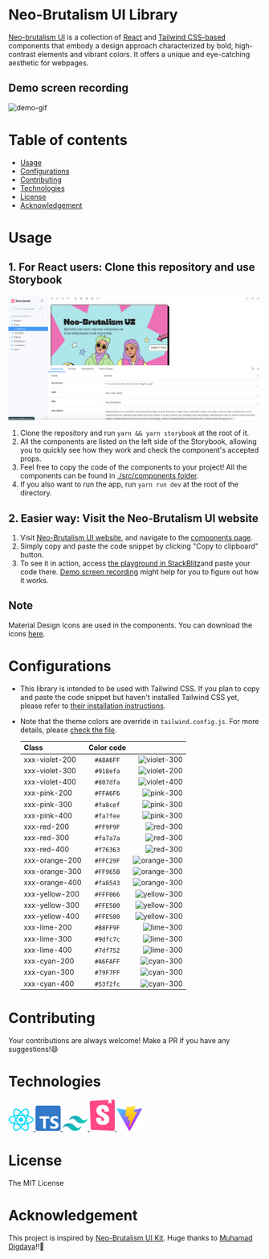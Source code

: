 # Neo-Brutalism UI Library

[Neo-brutalism UI](https://neo-brutalism-ui-library.vercel.app/) is a collection of [React](https://react.dev/) and [Tailwind CSS-based](https://tailwindcss.com/) components that embody a design approach characterized by bold, high-contrast elements and vibrant colors. It offers a unique and eye-catching aesthetic for webpages.

## Demo screen recording

![demo-gif](./public/neo-brutalism-demo.gif)

# Table of contents

- [Usage](#usage)
- [Configurations](#configurations)
- [Contributing](#contributing)
- [Technologies](#technologies)
- [License](#license)
- [Acknowledgement](#acknowledgement)

# Usage

## 1. For React users: Clone this repository and use Storybook

![storybook-gif](./public/neo-brutalism-storybook-demo.png)

1. Clone the repository and run `yarn && yarn storybook` at the root of it.
2. All the components are listed on the left side of the Storybook, allowing you to quickly see how they work and check the component's accepted props.
3. Feel free to copy the code of the components to your project! All the components can be found in [./src/components folder](./src/components/).
4. If you also want to run the app, run `yarn run dev` at the root of the directory.

## 2. Easier way: Visit the Neo-Brutalism UI website

1. Visit [Neo-Brutalism UI website](https://neo-brutalism-ui-library.vercel.app/), and navigate to the [components page](https://neo-brutalism-ui-library.vercel.app/components/card).
2. Simply copy and paste the code snippet by clicking "Copy to clipboard" button.
3. To see it in action, access [the playground in StackBlitz](https://stackblitz.com/edit/tailwindcss-a14rd1?file=index.html)and paste your code there. [Demo screen recording](#demo-screen-recording) might help for you to figure out how it works.

## Note

Material Design Icons are used in the components. You can download the icons [here](https://www.figma.com/community/plugin/740272380439725040/Material-Design-Icons).

# Configurations

- This library is intended to be used with Tailwind CSS. If you plan to copy and paste the code snippet but haven't installed Tailwind CSS yet, please refer to [their installation instructions](https://tailwindcss.com/docs/installation).
- Note that the theme colors are override in `tailwind.config.js`. For more details, please [check the file](./tailwind.config.js).

  | Class          | Color code |                                                          |
  | -------------- | :--------: | -------------------------------------------------------: |
  | xxx-violet-200 | `#A8A6FF`  | ![violet-300](https://readme-swatches.vercel.app/A8A6FF) |
  | xxx-violet-300 | `#918efa`  | ![violet-200](https://readme-swatches.vercel.app/918efa) |
  | xxx-violet-400 | `#807dfa`  | ![violet-400](https://readme-swatches.vercel.app/807dfa) |
  | xxx-pink-200   | `#FFA6F6`  |   ![pink-300](https://readme-swatches.vercel.app/FFA6F6) |
  | xxx-pink-300   | `#fa8cef`  |   ![pink-300](https://readme-swatches.vercel.app/fa8cef) |
  | xxx-pink-400   | `#fa7fee`  |   ![pink-300](https://readme-swatches.vercel.app/fa7fee) |
  | xxx-red-200    | `#FF9F9F`  |    ![red-300](https://readme-swatches.vercel.app/FF9F9F) |
  | xxx-red-300    | `#fa7a7a`  |    ![red-300](https://readme-swatches.vercel.app/fa7a7a) |
  | xxx-red-400    | `#f76363`  |    ![red-300](https://readme-swatches.vercel.app/f76363) |
  | xxx-orange-200 | `#FFC29F`  | ![orange-300](https://readme-swatches.vercel.app/FFC29F) |
  | xxx-orange-300 | `#FF965B`  | ![orange-300](https://readme-swatches.vercel.app/FF965B) |
  | xxx-orange-400 | `#fa8543`  | ![orange-300](https://readme-swatches.vercel.app/fa8543) |
  | xxx-yellow-200 | `#FFF066`  | ![yellow-300](https://readme-swatches.vercel.app/FFF066) |
  | xxx-yellow-300 | `#FFE500`  | ![yellow-300](https://readme-swatches.vercel.app/FFE500) |
  | xxx-yellow-400 | `#FFE500`  | ![yellow-300](https://readme-swatches.vercel.app/FFE500) |
  | xxx-lime-200   | `#B8FF9F`  |   ![lime-300](https://readme-swatches.vercel.app/B8FF9F) |
  | xxx-lime-300   | `#9dfc7c`  |   ![lime-300](https://readme-swatches.vercel.app/9dfc7c) |
  | xxx-lime-400   | `#7df752`  |   ![lime-300](https://readme-swatches.vercel.app/7df752) |
  | xxx-cyan-200   | `#A6FAFF`  |   ![cyan-300](https://readme-swatches.vercel.app/A6FAFF) |
  | xxx-cyan-300   | `#79F7FF`  |   ![cyan-300](https://readme-swatches.vercel.app/79F7FF) |
  | xxx-cyan-400   | `#53f2fc`  |   ![cyan-300](https://readme-swatches.vercel.app/53f2fc) |

# Contributing

Your contributions are always welcome! Make a PR if you have any suggestions!:smile:

# Technologies

<div>
<a href="https://react.dev/" target="_blank">
  <img width="50" alt="react-logo" src="./public/react.svg" />
</a>
<a href="https://www.typescriptlang.org/" target="_blank">
  <img width="50" alt="typescript-logo" src="./public/typescript-icon.svg" />
</a>
<a href="https://tailwindcss.com/" target="_blank">
  <img width="50" alt="tailwind-css-logo" src="./public/tailwindcss-icon.svg" />
</a>
<a href="https://storybook.js.org/" target="_blank">
  <img width="50" alt="storybook-logo" src="./public/storybook-icon.svg" />
</a>
<a href="https://vitejs.dev/" target="_blank">
  <img width="50" alt="vitejs-logo" src="./public/vitejs.svg" />
</a>
</div>

# License

The MIT License

# Acknowledgement

This project is inspired by [Neo-Brutalism UI Kit](https://www.figma.com/community/file/1209478811951634271).
Huge thanks to [Muhamad Digdaya](https://www.figma.com/@muhamaddigdaya)!!:star_struck:
